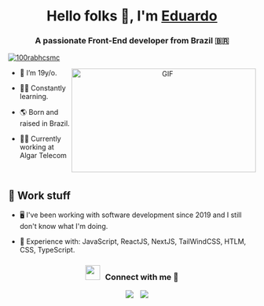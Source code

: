 <h1 align="center">Hello folks 👋, I'm <a href="" target="blank">
Eduardo</a></h1>
<h3 align="center">A passionate Front-End developer from Brazil &#127463;&#127479;</h3>

<p align="left"> <a href="https://twitter.com/slmeduardo" target="blank"><img src="https://img.shields.io/twitter/follow/slmeduardo?logo=twitter&style=for-the-badge" alt="100rabhcsmc" /></a> </p>

<a target="_blank" align="center">
  <img align="right" top="500" height="210.9375px" width="375" alt="GIF" src="https://media4.giphy.com/media/zOvBKUUEERdNm/giphy.gif?cid=ecf05e479xrbz03jjm9l5he706wjg3h89pmlq51fznokutgc&rid=giphy.gif&ct=g">
</a>

- 👦 I’m 19y/o.

- 🧑‍💻 Constantly learning. 

- 🌎 Born and raised in Brazil.

- 🧑‍💼 Currently working at Algar Telecom

<br/>

## 👜 Work stuff
- 🖥️ I've been working with software development since 2019 and I still don't know what I'm doing.

- 🧠 Experience with: JavaScript, ReactJS, NextJS, TailWindCSS, HTLM, CSS, TypeScript.


<h3 align="center" > <img src="https://media.giphy.com/media/iY8CRBdQXODJSCERIr/giphy.gif" width="30" height="30" style="margin-right: 10px;">Connect with me 🤝 </h3>

<p align="center">

 <div align="center"  class="icons-social" style="margin-left: 10px;">
        <a style="margin-left: 10px;"  target="_blank" href="https://www.linkedin.com/in/eduardo-cardoso-46695a238/">
			<img src="https://img.icons8.com/doodle/40/000000/linkedin--v2.png"></a>
        <a style="margin-left: 10px;" target="_blank" href="https://github.com/slmeduardo">
		<img src="https://img.icons8.com/doodle/40/000000/github--v1.png"></a>
      </div>

</p>



